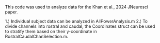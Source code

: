 This code was used to analyze data for the Khan et al., 2024 JNeurosci paper.

1.) Individual subject data can be analyzed in AllPowerAnalysis.m
2.) To divide channels into rostral and caudal, the Coordinates struct can be used to stratify them based on their y-coordinate in
RostralCaudalChanSelection.m.
